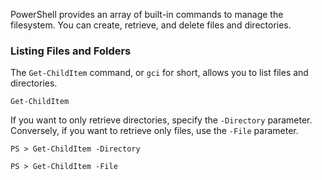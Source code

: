 PowerShell provides an array of built-in commands to manage the filesystem. You can create, retrieve, and delete files and directories.

### Listing Files and Folders

The `Get-ChildItem` command, or `gci` for short, allows you to list files and directories.

```
Get-ChildItem
```

If you want to only retrieve directories, specify the `-Directory` parameter. Conversely, if you want to retrieve only files, use the `-File` parameter.

```
PS > Get-ChildItem -Directory

PS > Get-ChildItem -File
```
